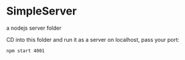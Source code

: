 # SimpleServer
a nodejs server folder

CD into this folder and run it as a server on localhost, pass your port:
```
npm start 4001
